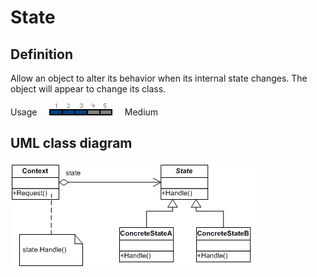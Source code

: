 # State

## Definition
Allow an object to alter its behavior when its internal state changes. The object will appear to change its class.
<BR>

Usage     ![Usage](../../../docs/Pictures/Usage3.png)     Medium

## UML class diagram
![GitHub Logo](../../../docs/Pictures/DesignPatterns/state.gif)
